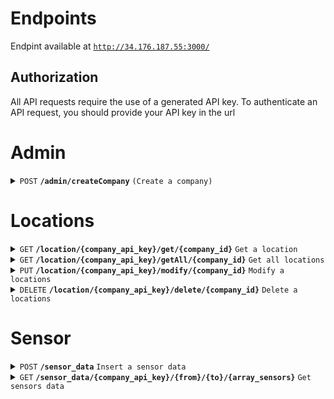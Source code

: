 

# Endpoints

Endpint available at <code>http://34.176.187.55:3000/</code>

## Authorization

All API requests require the use of a generated API key.  To authenticate an API request, you should provide your API key in the url 


# Admin

<details>
 <summary><code>POST</code> <code><b>/admin/createCompany</b></code> <code>(Create a company)</code></summary>

##### Parameters

> | name      |  type     | description                                                           |
> |-----------|-----------|-----------------------------------------------------------------|
> | company_name      |  string |  Required. Name of the company  |


##### Responses

> | http code     | content-type                      | response                                                            |
> |---------------|-----------------------------------|---------------------------------------------------------------------|
> | `201`         | `text/plain;charset=UTF-8`        | `Created successfully`                                |
> | `400`         | `application/json`                | `{"code":"400","message":"Bad Request"}`                            |

</details>



# Locations

<details>
<summary><code>GET</code> <code><b>/location/{company_api_key}/get/{company_id}</b></code> <code>Get a location</code></summary>

##### Parameters

| Parameter | Type | Description |
| :--- | :--- | :--- |
| `company_api_key` | `string` | **Required**. API Key of the company to authorize |
| `company_id` | `int` | **Required**. ID of the company |


##### Responses

| http code     | content-type                      | response                                                            |
|---------------|-----------------------------------|---------------------------------------------------------------------|
| `201`         | `text/plain;charset=UTF-8`        | `Created successfully`                                |
| `400`         | `application/json`                | `{"code":"400","message":"Bad Request"}`                            |

</details>

<details>
 <summary><code>GET</code> <code><b>/location/{company_api_key}/getAll/{company_id}</b></code> <code>Get all locations</code></summary>

##### Parameters

| Parameter | Type | Description |
| :--- | :--- | :--- |
| `company_api_key` | `string` | **Required**. API Key of the company to authorize |
| `company_id` | `int` | **Required**. ID of the company |


##### Responses

 | http code     | content-type                      | response                                                            |
 |---------------|-----------------------------------|---------------------------------------------------------------------|
 | `201`         | `text/plain;charset=UTF-8`        | `Created successfully`                                |
 | `400`         | `application/json`                | `{"code":"400","message":"Bad Request"}`                            |

</details>



<details>
 <summary><code>PUT</code> <code><b>/location/{company_api_key}/modify/{company_id}</b></code> <code>Modify a locations</code></summary>

##### Parameters

| Parameter | Type | Description |
| :--- | :--- | :--- |
| `company_api_key` | `string` | **Required**. API Key of the company to authorize |
| `company_id` | `int` | **Required**. ID of the company |


##### Responses

 | http code     | content-type                      | response                                                            |
 |---------------|-----------------------------------|---------------------------------------------------------------------|
 | `201`         | `text/plain;charset=UTF-8`        | `Created successfully`                                |
 | `400`         | `application/json`                | `{"code":"400","message":"Bad Request"}`                            |

</details>

<details>
 <summary><code>DELETE</code> <code><b>/location/{company_api_key}/delete/{company_id}</b></code> <code>Delete a locations</code></summary>

##### Parameters

| Parameter | Type | Description |
| :--- | :--- | :--- |
| `company_api_key` | `string` | **Required**. API Key of the company to authorize |
| `company_id` | `int` | **Required**. ID of the company |


##### Responses

 | http code     | content-type                      | response                                                            |
 |---------------|-----------------------------------|---------------------------------------------------------------------|
 | `201`         | `text/plain;charset=UTF-8`        | `Created successfully`                                |
 | `400`         | `application/json`                | `{"code":"400","message":"Bad Request"}`                            |

</details>



# Sensor

<details>
 <summary><code>POST</code> <code><b>/sensor_data</b></code> <code>Insert a sensor data</code></summary>

##### Parameters

| Parameter | Type | Description |
| :--- | :--- | :--- |
| `company_api_key` | `string` | **Required**. API Key of the company to authorize |
| `company_id` | `int` | **Required**. ID of the company |


##### Responses

 | http code     | content-type                      | response                                                            |
 |---------------|-----------------------------------|---------------------------------------------------------------------|
 | `201`         | `text/plain;charset=UTF-8`        | `Created successfully`                                |
 | `400`         | `application/json`                | `{"code":"400","message":"Bad Request"}`                            |

</details>


<details>
 <summary><code>GET</code> <code><b>/sensor_data/{company_api_key}/{from}/{to}/{array_sensors}</b></code> <code>Get sensors data</code></summary>

##### Parameters 

| Parameter | Type | Description |
| :--- | :--- | :--- |
| `company_api_key` | `string` | **Required**. API Key of the company to authorize |
| `from` | `int` | **Required**. Lower bound of Epoch timne to filter |
| `to` | `int` | **Required**. Upper bound of Epoch timne to filter |
| `array_sensor` | `int[]` | **Required**. Array of sensors id to get data|


##### Responses

 | http code     | content-type                      | response                                                            |
 |---------------|-----------------------------------|---------------------------------------------------------------------|
 | `201`         | `text/plain;charset=UTF-8`        | `Created successfully`                                |
 | `400`         | `application/json`                | `{"code":"400","message":"Bad Request"}`                            |

</details>


